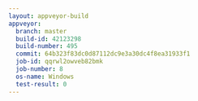 ```yaml
---
layout: appveyor-build
appveyor:
  branch: master
  build-id: 42123298
  build-number: 495
  commit: 64b323f83dc0d87112dc9e3a30dc4f8ea31933f1
  job-id: qqrwl2owveb82bmk
  job-number: 8
  os-name: Windows
  test-result: 0
---
```

